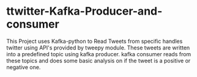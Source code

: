 # ttwitter-Kafka-Producer-and-consumer

This Project uses Kafka-python to Read Tweets from specific handles twitter using API's provided by tweepy module.
These tweets are written into a predefined topic using kafka producer.
kafka consumer reads from these topics and does some basic analysis on if the tweet is a positive or negative one.
